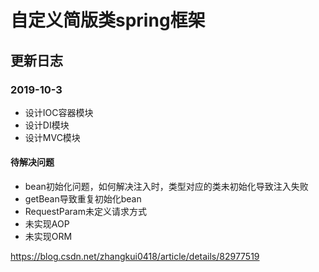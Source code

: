 # 自定义简版类spring框架

## 更新日志

### 2019-10-3
* 设计IOC容器模块
* 设计DI模块
* 设计MVC模块
#### 待解决问题
* bean初始化问题，如何解决注入时，类型对应的类未初始化导致注入失败
* getBean导致重复初始化bean
* RequestParam未定义请求方式
* 未实现AOP
* 未实现ORM

https://blog.csdn.net/zhangkui0418/article/details/82977519




